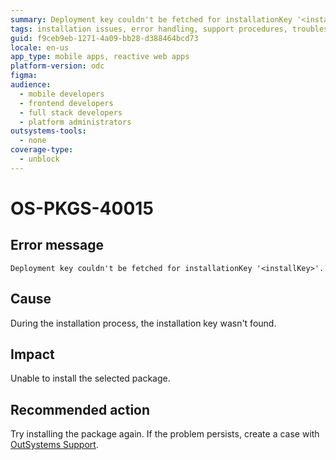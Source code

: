 ```yaml
---
summary: Deployment key couldn't be fetched for installationKey '<installKey>'.
tags: installation issues, error handling, support procedures, troubleshooting, technical support
guid: f9ceb9eb-1271-4a09-bb28-d388464bcd73
locale: en-us
app_type: mobile apps, reactive web apps
platform-version: odc
figma:
audience:
  - mobile developers
  - frontend developers
  - full stack developers
  - platform administrators
outsystems-tools:
  - none
coverage-type:
  - unblock
---
```


# OS-PKGS-40015

## Error message

`Deployment key couldn't be fetched for installationKey '<installKey>'.`

## Cause

During the installation process, the installation key wasn't found.

## Impact

Unable to install the selected package.

## Recommended action

Try installing the package again.
If the problem persists, create a case with [OutSystems Support](https://www.outsystems.com/support/portal/open-support-case?ErrorCode=OS-PKGS-40015).
